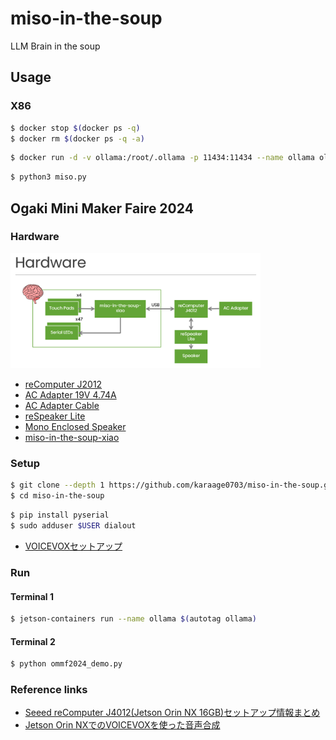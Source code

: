 # miso-in-the-soup

LLM Brain in the soup

## Usage

### X86

```sh
$ docker stop $(docker ps -q)
$ docker rm $(docker ps -q -a)
```

```sh
$ docker run -d -v ollama:/root/.ollama -p 11434:11434 --name ollama ollama/ollama
```

```sh
$ python3 miso.py
```

## Ogaki Mini Maker Faire 2024

### Hardware

<a href="media/1.png"><img src="media/1.png" width="400"></a>

* [reComputer J2012](https://www.seeedstudio.com/reComputer-J4012-p-5586.html)
* [AC Adapter 19V 4.74A](https://www.sengoku.co.jp/mod/sgk_cart/detail.php?code=EEHD-5RUL)
* [AC Adapter Cable](https://www.sengoku.co.jp/mod/sgk_cart/detail.php?code=EEHD-4J44)
* [reSpeaker Lite](https://www.seeedstudio.com/ReSpeaker-Lite-Voice-Assistant-Kit-Full-Kit-of-2-Mic-Array-pre-soldered-XIAO-ESP32S3-Mono-Enclosed-Speaker-and-Enclosure.html)
* [Mono Enclosed Speaker](https://www.seeedstudio.com/Mono-Enclosed-Speaker-4R-5W-p-5931.html)
* [miso-in-the-soup-xiao](https://github.com/matsujirushi/miso-in-the-soup-xiao)

### Setup

```sh
$ git clone --depth 1 https://github.com/karaage0703/miso-in-the-soup.git
$ cd miso-in-the-soup
```

```sh
$ pip install pyserial
$ sudo adduser $USER dialout
```

* [VOICEVOXセットアップ](https://zenn.dev/karaage0703/articles/c616475d67a531#voicevox%E3%82%BB%E3%83%83%E3%83%88%E3%82%A2%E3%83%83%E3%83%97)

### Run

#### Terminal 1

```sh
$ jetson-containers run --name ollama $(autotag ollama)
```

#### Terminal 2

```sh
$ python ommf2024_demo.py
```

### Reference links

* [Seeed reComputer J4012(Jetson Orin NX 16GB)セットアップ情報まとめ](https://zenn.dev/karaage0703/articles/04ca258a89a50e)
* [Jetson Orin NXでのVOICEVOXを使った音声合成](https://zenn.dev/karaage0703/articles/c616475d67a531)

